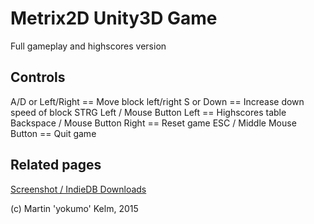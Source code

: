 # Metrix2D Unity3D Game
Full gameplay and highscores version

## Controls
A/D or Left/Right == Move block left/right
S or Down == Increase down speed of block
STRG Left / Mouse Button Left == Highscores table
Backspace / Mouse Button Right == Reset game
ESC / Middle Mouse Button == Quit game

## Related pages
[Screenshot / IndieDB Downloads](http://idx.shrt.ws/metrix2d)

(c) Martin 'yokumo' Kelm, 2015